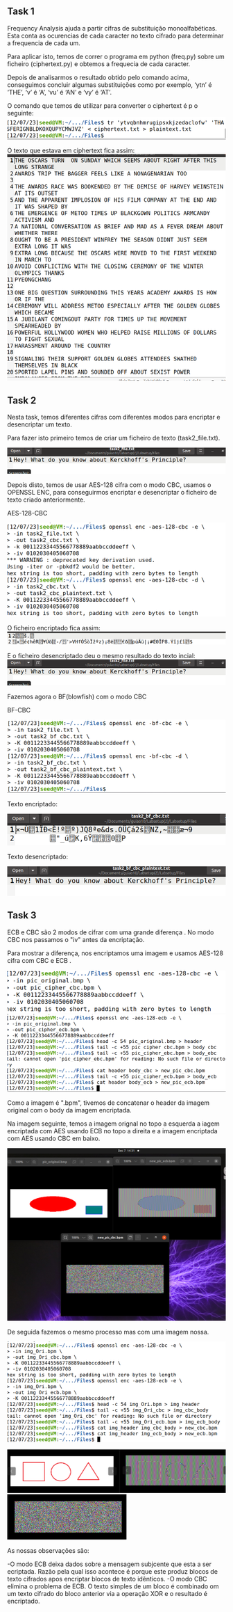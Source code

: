 
## Task 1

Frequency Analysis ajuda a partir cifras de substituição monoalfabéticas. Esta conta as ocurencias de cada caracter no texto cifrado para determinar a frequencia de cada um.

Para aplicar isto, temos de correr o programa em python (freq.py) sobre um ficheiro (ciphertext.py) e obtemos a frequecia de cada caracter.

Depois de analisarmos o resultado obtido pelo comando acima, conseguimos concluir algumas substituições como por exemplo, ‘ytn’ é ‘THE’, ‘v’ é ‘A’, ‘vu’ é ‘AN’ e ‘vy’ é ‘AT’.

O comando que temos de utilizar para converter o ciphertext é p o seguinte:
![Alt text](task1_10.png) 

O texto que estava em ciphertext fica assim:
![Alt text](img16.png)


## Task 2

Nesta task, temos diferentes cifras com diferentes modos para encriptar e desencriptar um texto.

Para fazer isto primeiro temos de criar um ficheiro de texto (task2_file.txt).

![Alt text](imagem_ficheiro.png)

Depois disto, temos de usar AES-128 cifra com o modo CBC, usamos o OPENSSL ENC, para conseguirmos encriptar e desencriptar o ficheiro de texto criado anteriormente.

AES-128-CBC

![Alt text](image_AES-128-CBC.png)

O ficheiro encriptado fica assim:
![Alt text](encriptadoCBC.png)

E o ficheiro desencriptado deu o mesmo resultado do texto incial:
![Alt text](imagem_ficheiro.png)

Fazemos agora o BF(blowfish) com o modo CBC

BF-CBC

![Alt text](image_BF-CBC.png)

Texto encriptado:

![Alt text](encriptado2.png)

Texto desencriptado:

![Alt text](image17.png)


## Task 3

ECB e CBC são 2 modos de cifrar com uma grande diferença . No modo CBC nos passamos o "iv" antes da encriptação.

Para mostrar  a diferença, nos encriptamos uma imagem e usamos AES-128 cifra com CBC e ECB .

![Alt text](img18.png)
![Alt text](img22.png)

Como a imagem é ".bpm", tivemos de concatenar o header da imagem original com o body da imagem encriptada.

Na imagem seguinte, temos a imagem orignal no topo a esquerda a iagem encriptada com AES usando ECB no topo a direita e a imagem encriptada com AES usando CBC em baixo.

![Alt text](img23.png)

De seguida fazemos o mesmo processo mas com uma imagem nossa.

![Alt text](img24.png)

![Alt text](img25.png)
   ![Alt text](img26.png)


As nossas observações são:

-O modo ECB deixa dados sobre a mensagem subjcente que esta a ser ecriptada. Razão pela qual isso acontece é porque este produz blocos de texto cifrados apos encriptar blocos de texto idênticos.
-O modo CBC elimina o problema de ECB. O texto simples de um bloco é combinado om um texto cifrado do bloco anterior via a operação XOR e o resultado é encriptado.